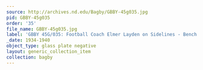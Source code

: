 ```yaml
---
source: http://archives.nd.edu/Bagby/GBBY-45g035.jpg
pid: GBBY-45g035
order: '35'
file_name: GBBY-45g035.jpg
label: 'GBBY 45G/035: Football Coach Elmer Layden on Sidelines - Bench - c1934-1940'
_date: 1934-1940
object_type: glass plate negative
layout: generic_collection_item
collection: bagby
---
```

